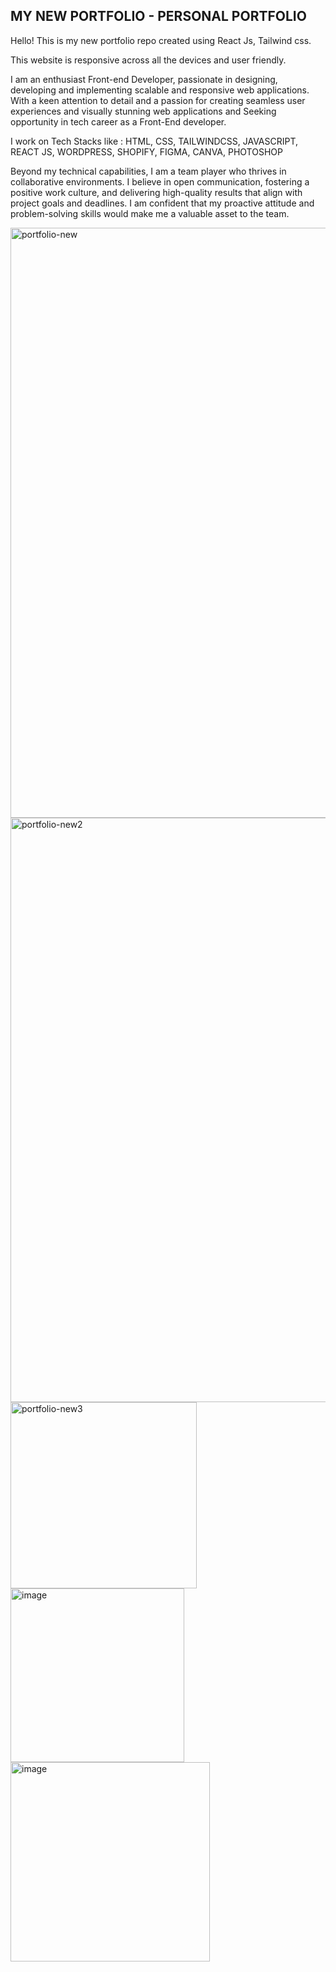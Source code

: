 **MY NEW PORTFOLIO - PERSONAL PORTFOLIO**
--------------------
Hello! 
This is my new portfolio repo created using React Js, Tailwind css.

This website is responsive across all the devices and user friendly.

I am an enthusiast Front-end Developer, passionate in designing, developing and implementing scalable and responsive web applications. With a keen attention to detail and a passion for creating seamless user experiences and visually stunning web applications and Seeking opportunity in tech career as a Front-End developer.

I work on Tech Stacks like : HTML, CSS, TAILWINDCSS, JAVASCRIPT, REACT JS, WORDPRESS, SHOPIFY, FIGMA, CANVA, PHOTOSHOP

Beyond my technical capabilities, I am a team player who thrives in collaborative environments. I believe in open communication, fostering a positive work culture, and delivering high-quality results that align with project goals and deadlines. I am confident that my proactive attitude and problem-solving skills would make me a valuable asset to the team.

<img width="944" alt="portfolio-new" src="https://github.com/pavan-s-5/New-Portfolio/assets/131233727/54aed24e-a298-4344-b4b7-c76b9a412d92">
<img width="935" alt="portfolio-new2" src="https://github.com/pavan-s-5/New-Portfolio/assets/131233727/cc856565-e175-415c-be18-e98f63117d6f">
<img width="298" alt="portfolio-new3" src="https://github.com/pavan-s-5/New-Portfolio/assets/131233727/6b3e69b3-7ccb-42a8-aa27-2b3d78815c1d">
<img width="278" alt="image" src="https://github.com/pavan-s-5/New-Portfolio/assets/131233727/a31495c9-7151-4b9d-8d4e-955bc0744717">
<img width="319" alt="image" src="https://github.com/pavan-s-5/New-Portfolio/assets/131233727/0a7920d7-e49b-47ce-83e5-9ea4c28e92cc">



